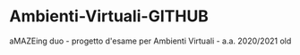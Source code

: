 # Ambienti-Virtuali-GITHUB
aMAZEing duo - progetto d'esame per Ambienti Virtuali - a.a. 2020/2021
old

